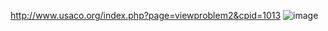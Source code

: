 http://www.usaco.org/index.php?page=viewproblem2&cpid=1013
![image](https://github.com/froge159/usaco_training/assets/87875402/2a39631e-58d8-4121-bc1a-a14f8f897800)
